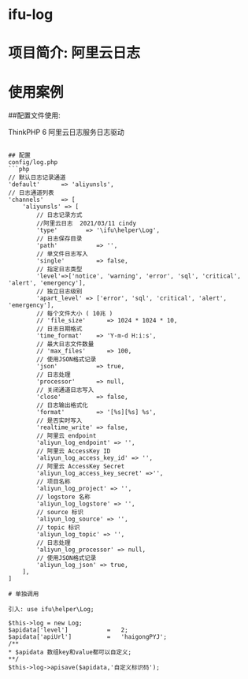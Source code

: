 # ifu-log
# 项目简介: 阿里云日志

# 使用案例

 ##配置文件使用:

ThinkPHP 6 阿里云日志服务日志驱动
```

## 配置
config/log.php
```php
// 默认日志记录通道
'default'      => 'aliyunsls',
// 日志通道列表
'channels'     => [
    'aliyunsls' => [
        // 日志记录方式
        //阿里云日志  2021/03/11 cindy
        'type'        => '\ifu\helper\Log',
        // 日志保存目录
        'path'           => '',
        // 单文件日志写入
        'single'         => false,
        // 指定日志类型
        'level'=>['notice', 'warning', 'error', 'sql', 'critical', 'alert', 'emergency'],
        // 独立日志级别
        'apart_level' => ['error', 'sql', 'critical', 'alert', 'emergency'],
        // 每个文件大小 ( 10兆 )
        // 'file_size'      => 1024 * 1024 * 10,
        // 日志日期格式
        'time_format'    => 'Y-m-d H:i:s',
        // 最大日志文件数量
        // 'max_files'      => 100,
        // 使用JSON格式记录
        'json'           => true,
        // 日志处理
        'processor'      => null,
        // 关闭通道日志写入
        'close'          => false,
        // 日志输出格式化
        'format'         => '[%s][%s] %s',
        // 是否实时写入
        'realtime_write' => false,
        // 阿里云 endpoint
        'aliyun_log_endpoint' => '',
        // 阿里云 AccessKey ID
        'aliyun_log_access_key_id' => '',
        // 阿里云 AccessKey Secret
        'aliyun_log_access_key_secret' =>'',
        // 项目名称
        'aliyun_log_project' => '',
        // logstore 名称
        'aliyun_log_logstore' => '',
        // source 标识
        'aliyun_log_source' => '',
        // topic 标识
        'aliyun_log_topic' => '',
        // 日志处理
        'aliyun_log_processor' => null,
        // 使用JSON格式记录
        'aliyun_log_json' => true,
    ],
]

# 单独调用

引入: use ifu\helper\Log;

$this->log = new Log;
$apidata['level']           =   2;
$apidata['apiUrl']          =   'haigongPYJ';
/**
* $apidata 数组key和value都可以自定义;
**/
$this->log->apisave($apidata,'自定义标识码');
